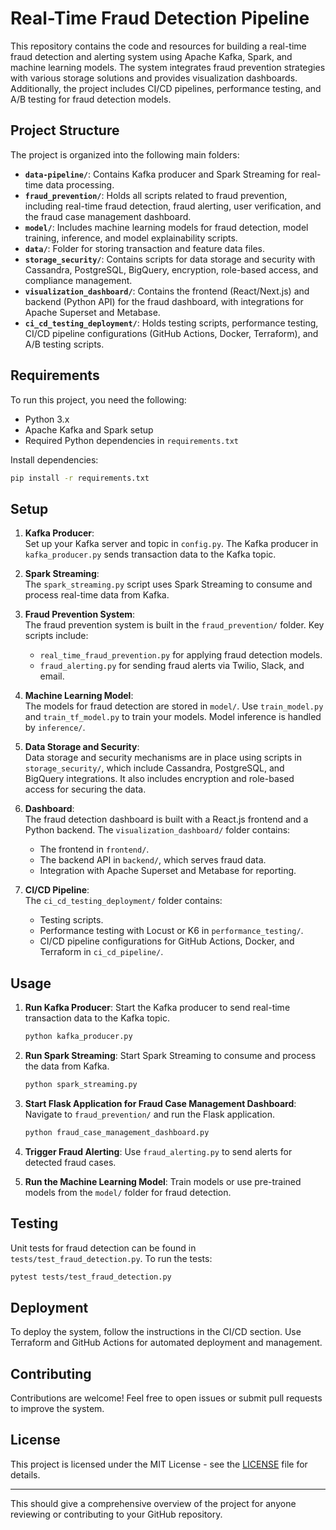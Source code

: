 

# Real-Time Fraud Detection Pipeline

This repository contains the code and resources for building a real-time fraud detection and alerting system using Apache Kafka, Spark, and machine learning models. The system integrates fraud prevention strategies with various storage solutions and provides visualization dashboards. Additionally, the project includes CI/CD pipelines, performance testing, and A/B testing for fraud detection models.

## Project Structure

The project is organized into the following main folders:

- **`data-pipeline/`**: Contains Kafka producer and Spark Streaming for real-time data processing.
- **`fraud_prevention/`**: Holds all scripts related to fraud prevention, including real-time fraud detection, fraud alerting, user verification, and the fraud case management dashboard.
- **`model/`**: Includes machine learning models for fraud detection, model training, inference, and model explainability scripts.
- **`data/`**: Folder for storing transaction and feature data files.
- **`storage_security/`**: Contains scripts for data storage and security with Cassandra, PostgreSQL, BigQuery, encryption, role-based access, and compliance management.
- **`visualization_dashboard/`**: Contains the frontend (React/Next.js) and backend (Python API) for the fraud dashboard, with integrations for Apache Superset and Metabase.
- **`ci_cd_testing_deployment/`**: Holds testing scripts, performance testing, CI/CD pipeline configurations (GitHub Actions, Docker, Terraform), and A/B testing scripts.

## Requirements

To run this project, you need the following:

- Python 3.x
- Apache Kafka and Spark setup
- Required Python dependencies in `requirements.txt`

Install dependencies:

```bash
pip install -r requirements.txt
```

## Setup

1. **Kafka Producer**:  
   Set up your Kafka server and topic in `config.py`. The Kafka producer in `kafka_producer.py` sends transaction data to the Kafka topic.

2. **Spark Streaming**:  
   The `spark_streaming.py` script uses Spark Streaming to consume and process real-time data from Kafka.

3. **Fraud Prevention System**:  
   The fraud prevention system is built in the `fraud_prevention/` folder. Key scripts include:
   - `real_time_fraud_prevention.py` for applying fraud detection models.
   - `fraud_alerting.py` for sending fraud alerts via Twilio, Slack, and email.

4. **Machine Learning Model**:  
   The models for fraud detection are stored in `model/`. Use `train_model.py` and `train_tf_model.py` to train your models. Model inference is handled by `inference/`.

5. **Data Storage and Security**:  
   Data storage and security mechanisms are in place using scripts in `storage_security/`, which include Cassandra, PostgreSQL, and BigQuery integrations. It also includes encryption and role-based access for securing the data.

6. **Dashboard**:  
   The fraud detection dashboard is built with a React.js frontend and a Python backend. The `visualization_dashboard/` folder contains:
   - The frontend in `frontend/`.
   - The backend API in `backend/`, which serves fraud data.
   - Integration with Apache Superset and Metabase for reporting.

7. **CI/CD Pipeline**:  
   The `ci_cd_testing_deployment/` folder contains:
   - Testing scripts.
   - Performance testing with Locust or K6 in `performance_testing/`.
   - CI/CD pipeline configurations for GitHub Actions, Docker, and Terraform in `ci_cd_pipeline/`.

## Usage

1. **Run Kafka Producer**:
   Start the Kafka producer to send real-time transaction data to the Kafka topic.
   ```bash
   python kafka_producer.py
   ```

2. **Run Spark Streaming**:
   Start Spark Streaming to consume and process the data from Kafka.
   ```bash
   python spark_streaming.py
   ```

3. **Start Flask Application for Fraud Case Management Dashboard**:
   Navigate to `fraud_prevention/` and run the Flask application.
   ```bash
   python fraud_case_management_dashboard.py
   ```

4. **Trigger Fraud Alerting**:
   Use `fraud_alerting.py` to send alerts for detected fraud cases.

5. **Run the Machine Learning Model**:
   Train models or use pre-trained models from the `model/` folder for fraud detection.

## Testing

Unit tests for fraud detection can be found in `tests/test_fraud_detection.py`. To run the tests:

```bash
pytest tests/test_fraud_detection.py
```

## Deployment

To deploy the system, follow the instructions in the CI/CD section. Use Terraform and GitHub Actions for automated deployment and management.

## Contributing

Contributions are welcome! Feel free to open issues or submit pull requests to improve the system.

## License

This project is licensed under the MIT License - see the [LICENSE](LICENSE) file for details.

---

This should give a comprehensive overview of the project for anyone reviewing or contributing to your GitHub repository.
